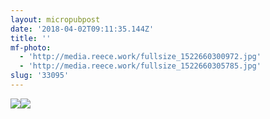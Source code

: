 ```yaml
---
layout: micropubpost
date: '2018-04-02T09:11:35.144Z'
title: ''
mf-photo:
  - 'http://media.reece.work/fullsize_1522660300972.jpg'
  - 'http://media.reece.work/fullsize_1522660305785.jpg'
slug: '33095'
---
```


![](http://media.reece.work/fullsize_1522660300972.jpg)![](http://media.reece.work/fullsize_1522660305785.jpg)